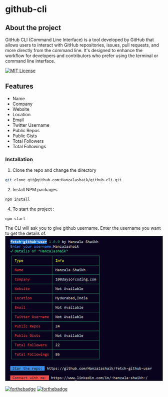 # github-cli

## About the project
GitHub CLI (Command Line Interface) is a tool developed by GitHub that allows users to interact with GitHub repositories, issues, pull requests, and more directly from the command line. It's designed to enhance the workflow for developers and contributors who prefer using the terminal or command line interface.

[![MIT License](https://img.shields.io/badge/License-MIT-green.svg)](https://choosealicense.com/licenses/mit/)

## Features

- Name
- Company
- Website
- Location
- Email
- Twitter Username
- Public Repos
- Public Gists
- Total Followers
- Total Followings

### Installation

1. Clone the repo and change the directory

```sh
git clone git@github.com:Hanzalashaik/github-cli.git
```

2. Install NPM packages

```sh
npm install
```

4. To start the project :

```
npm start
```

The CLI will ask you to give github username. Enter the username you want to get the details of.
![Image](https://github.com/Hanzalashaik/github-cli/blob/main/images/screenshoot.png "Image")

[![forthebadge](https://forthebadge.com/images/badges/built-with-love.svg)](https://forthebadge.com) [![forthebadge](https://forthebadge.com/images/badges/made-with-javascript.svg)](https://forthebadge.com)
